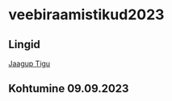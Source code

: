 # veebiraamistikud2023

## Lingid

[Jaagup Tigu](https://tigu.hk.tlu.ee/~jaagup/23/)

## Kohtumine 09.09.2023

